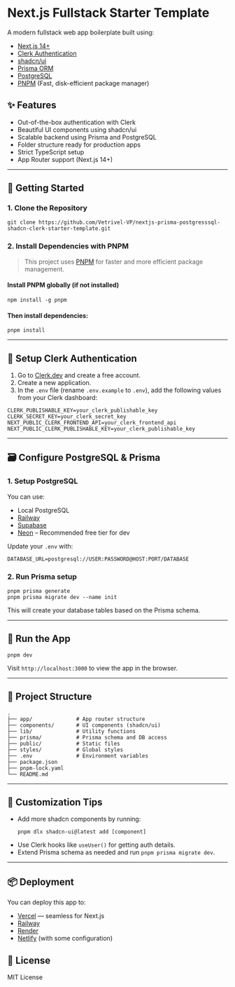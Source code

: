 # Next.js Fullstack Starter Template

A modern fullstack web app boilerplate built using:

- [Next.js 14+](https://nextjs.org/)
- [Clerk Authentication](https://clerk.dev/)
- [shadcn/ui](https://ui.shadcn.dev/)
- [Prisma ORM](https://www.prisma.io/)
- [PostgreSQL](https://www.postgresql.org/)
- [PNPM](https://pnpm.io/) (Fast, disk-efficient package manager)

## ✨ Features

- Out-of-the-box authentication with Clerk
- Beautiful UI components using shadcn/ui
- Scalable backend using Prisma and PostgreSQL
- Folder structure ready for production apps
- Strict TypeScript setup
- App Router support (Next.js 14+)

---

## 🚀 Getting Started

### 1. Clone the Repository

```
git clone https://github.com/Vetrivel-VP/nextjs-prisma-postgresssql-shadcn-clerk-starter-template.git
```

### 2. Install Dependencies with PNPM

> This project uses [PNPM](https://pnpm.io/) for faster and more efficient package management.

#### Install PNPM globally (if not installed)

```
npm install -g pnpm
```

#### Then install dependencies:

```
pnpm install
```

---

## 🔐 Setup Clerk Authentication

1. Go to [Clerk.dev](https://clerk.dev/) and create a free account.
2. Create a new application.
3. In the `.env` file (rename `.env.example` to `.env`), add the following values from your Clerk dashboard:

```env
CLERK_PUBLISHABLE_KEY=your_clerk_publishable_key
CLERK_SECRET_KEY=your_clerk_secret_key
NEXT_PUBLIC_CLERK_FRONTEND_API=your_clerk_frontend_api
NEXT_PUBLIC_CLERK_PUBLISHABLE_KEY=your_clerk_publishable_key
```

---

## 🗃️ Configure PostgreSQL & Prisma

### 1. Setup PostgreSQL

You can use:

- Local PostgreSQL
- [Railway](https://railway.app/)
- [Supabase](https://supabase.com/)
- [Neon](https://neon.tech/) – Recommended free tier for dev

Update your `.env` with:

```env
DATABASE_URL=postgresql://USER:PASSWORD@HOST:PORT/DATABASE
```

### 2. Run Prisma setup

```
pnpm prisma generate
pnpm prisma migrate dev --name init
```

This will create your database tables based on the Prisma schema.

---

## 🧪 Run the App

```
pnpm dev
```

Visit `http://localhost:3000` to view the app in the browser.

---

## 📁 Project Structure

```
.
├── app/              # App router structure
├── components/       # UI components (shadcn/ui)
├── lib/              # Utility functions
├── prisma/           # Prisma schema and DB access
├── public/           # Static files
├── styles/           # Global styles
├── .env              # Environment variables
├── package.json
├── pnpm-lock.yaml
└── README.md
```

---

## 🧩 Customization Tips

- Add more shadcn components by running:
  ```
  pnpm dlx shadcn-ui@latest add [component]
  ```
- Use Clerk hooks like `useUser()` for getting auth details.
- Extend Prisma schema as needed and run `pnpm prisma migrate dev`.

---

## 📦 Deployment

You can deploy this app to:

- [Vercel](https://vercel.com/) — seamless for Next.js
- [Railway](https://railway.app/)
- [Render](https://render.com/)
- [Netlify](https://netlify.com/) (with some configuration)


## 📄 License

MIT License
